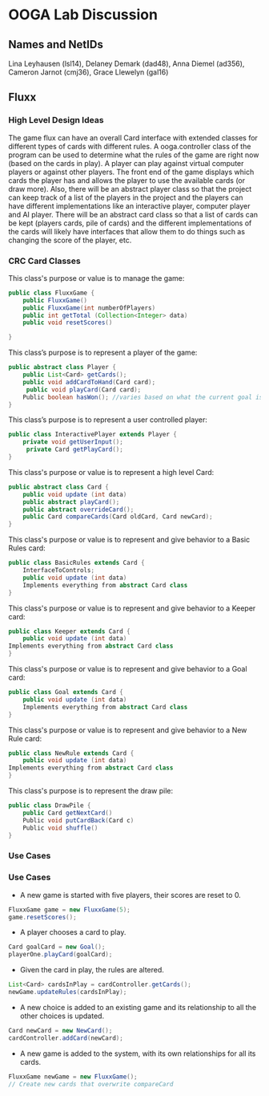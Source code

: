 # OOGA Lab Discussion
## Names and NetIDs
Lina Leyhausen (lsl14), Delaney Demark (dad48), Anna Diemel (ad356), Cameron Jarnot (cmj36), Grace Llewelyn (gal16)


## Fluxx

### High Level Design Ideas
The game flux can have an overall Card interface with extended classes for different types of cards with different rules. A ooga.controller class of the program can be used to determine what the rules of the game are right now (based on the cards in play). A player can play against virtual computer players or against other players. The front end of the game displays which cards the player has and allows the player to use the available cards (or draw more). Also, there will be an abstract player class so that the project can keep track of a list of the players in the project and the players can have different implementations like an interactive player, computer player and AI player. There will be an abstract card class so that a list of cards can be kept (players cards, pile of cards) and the different implementations of the cards will likely have interfaces that allow them to do things such as changing the score of the player, etc.

### CRC Card Classes

This class's purpose or value is to manage the game:
```java
public class FluxxGame {
    public FluxxGame()
    public FluxxGame(int numberOfPlayers)
    public int getTotal (Collection<Integer> data)
    public void resetScores()

}
```

This class’s purpose is to represent a player of the game: 
```java
public abstract class Player {
    public List<Card> getCards();
    public void addCardToHand(Card card);
     public void playCard(Card card);
    Public boolean hasWon(); //varies based on what the current goal is
}
```

This class’s purpose is to represent a user controlled player: 
```java
public class InteractivePlayer extends Player {
    private void getUserInput();
     private Card getPlayCard();
}
```

This class's purpose or value is to represent a high level Card:
```java
public abstract class Card {
    public void update (int data)
    public abstract playCard();
    public abstract overrideCard();
    public Card compareCards(Card oldCard, Card newCard);
}
```

This class's purpose or value is to represent and give behavior to a Basic Rules card:
```java
public class BasicRules extends Card {
    InterfaceToControls;
    public void update (int data)
    Implements everything from abstract Card class
}
```

This class's purpose or value is to represent and give behavior to a Keeper card:
```java
public class Keeper extends Card {
    public void update (int data)
Implements everything from abstract Card class
}
```

This class's purpose or value is to represent and give behavior to a Goal card:
```java
public class Goal extends Card {
    public void update (int data)
    Implements everything from abstract Card class
}
```

This class's purpose or value is to represent and give behavior to a New Rule card:
```java
public class NewRule extends Card {
    public void update (int data)
Implements everything from abstract Card class
}
```

This class's purpose is to represent the draw pile:
```java
public class DrawPile {
    public Card getNextCard()
    Public void putCardBack(Card c)
    Public void shuffle()
}
```

### Use Cases

### Use Cases

* A new game is started with five players, their scores are reset to 0.
```java
FluxxGame game = new FluxxGame(5);
game.resetScores();
```

* A player chooses a card to play.
```java
Card goalCard = new Goal();
playerOne.playCard(goalCard);
```

* Given the card in play, the rules are altered.
```java
List<Card> cardsInPlay = cardController.getCards();
newGame.updateRules(cardsInPlay);
```

* A new choice is added to an existing game and its relationship to all the other choices is updated.
```java
Card newCard = new NewCard();
cardController.addCard(newCard);
```

* A new game is added to the system, with its own relationships for all its cards.
```java
FluxxGame newGame = new FluxxGame(); 
// Create new cards that overwrite compareCard 
```



